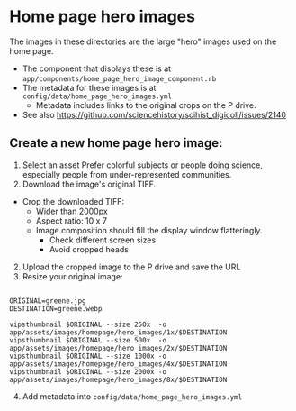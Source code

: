 # Home page hero images
The images in these directories are the large "hero" images used on the home page.
* The component that displays these is at `app/components/home_page_hero_image_component.rb`
* The metadata for these images is at `config/data/home_page_hero_images.yml`
  * Metadata includes links to the original crops on the P drive.
* See also https://github.com/sciencehistory/scihist_digicoll/issues/2140

## Create a new home page hero image:
1) Select an asset
Prefer colorful subjects or people doing science, especially people from under-represented communities.
2) Download the image's original TIFF.
  * Crop the downloaded TIFF:
    * Wider than 2000px
    * Aspect ratio: 10 x 7
    * Image composition should fill the display window flatteringly.
  	  * Check different screen sizes
  	  * Avoid cropped heads
2) Upload the cropped image to the P drive and save the URL
3) Resize your original image:
```

ORIGINAL=greene.jpg
DESTINATION=greene.webp

vipsthumbnail $ORIGINAL --size 250x  -o app/assets/images/homepage/hero_images/1x/$DESTINATION
vipsthumbnail $ORIGINAL --size 500x  -o app/assets/images/homepage/hero_images/2x/$DESTINATION
vipsthumbnail $ORIGINAL --size 1000x -o app/assets/images/homepage/hero_images/4x/$DESTINATION
vipsthumbnail $ORIGINAL --size 2000x -o app/assets/images/homepage/hero_images/8x/$DESTINATION
```
4) Add metadata into `config/data/home_page_hero_images.yml`